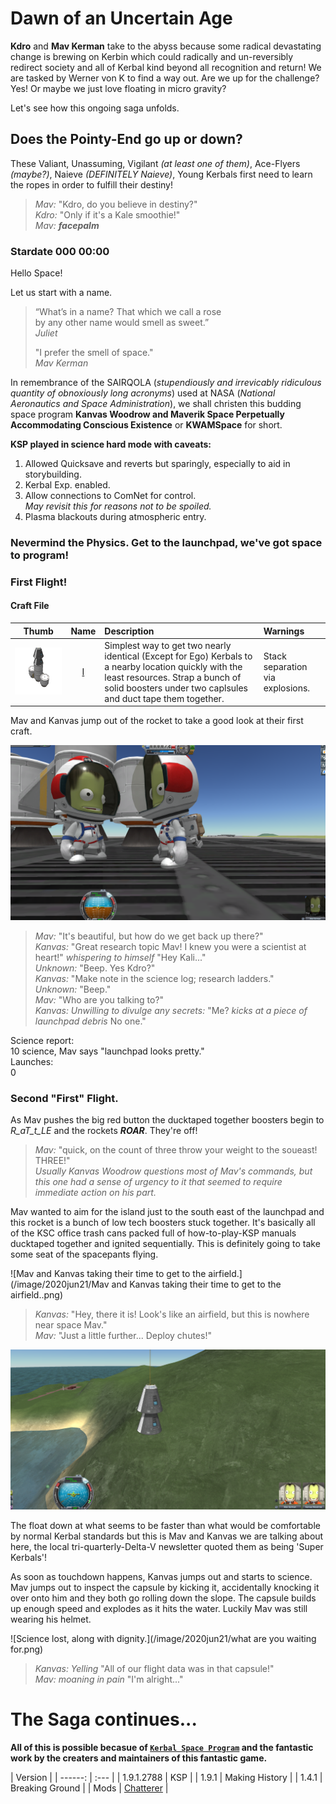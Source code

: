 # Dawn of an Uncertain Age

**Kdro** and **Mav Kerman** take to the abyss because some radical devastating change is brewing on Kerbin which could radically and un-reversibly redirect society and all of Kerbal kind beyond all recognition and return! We are tasked by Werner von K to find a way out. Are we up for the challenge? Yes! Or maybe we just love floating in micro gravity? 

Let's see how this ongoing saga unfolds.

## Does the Pointy-End go up or down?

These Valiant, Unassuming, Vigilant _(at least one of them)_, Ace-Flyers _(maybe?)_, Naieve _(DEFINITELY Naieve)_, Young Kerbals first need to learn the ropes in order to fulfill their destiny!

>_Mav:_ "Kdro, do you believe in destiny?"  
>_Kdro:_ "Only if it's a Kale smoothie!"  
>_Mav:_ ***facepalm***  

### Stardate 000 00:00

Hello Space! 

Let us start with a name. 
 
>“What’s in a name? That which we call a rose  
>by any other name would smell as sweet.”  
>_Juliet_  
> 
>"I prefer the smell of space."  
>_Mav Kerman_  
 
In remembrance of the SAIRQOLA (_stupendiously and irrevicably ridiculous quantity of obnoxiously long acronyms_) used at NASA (_National Aeronautics and Space Administration_), we shall christen this budding space program **Kanvas Woodrow and Maverik Space Perpetually Accommodating Conscious Existence** or **KWAMSpace** for short.  
 
**KSP played in science hard mode with caveats:**  
1. Allowed Quicksave and reverts but sparingly, especially to aid in storybuilding.  
2. Kerbal Exp. enabled.  
3. Allow connections to ComNet for control.  
 _May revisit this for reasons not to be spoiled._  
4. Plasma blackouts during atmospheric entry.  
 
### Nevermind the Physics. Get to the launchpad, we've got space to program! 

### First Flight! 

#### Craft File 
| Thumb | Name  | Description | Warnings |
| ----- | :---: | :---------- | :------- |
| ![I](/image/craft/KWAMS_VAB_I.png) | [I](/Ships/VAB/I.craft) | Simplest way to get two nearly identical (Except for Ego) Kerbals to a nearby location quickly with the least resources. Strap a bunch of solid boosters under two caplsules and duct tape them together. | Stack separation via explosions. |

Mav and Kanvas jump out of the rocket to take a good look at their first craft.  

![That's nice, but how do we get back in?](/image/2020jun21/deliberations001.png)

 >_Mav:_ "It's beautiful, but how do we get back up there?"  
 >_Kanvas:_ "Great research topic Mav! I knew you were a scientist at heart!" _whispering to himself_ "Hey Kali..."  
 >_Unknown:_ "Beep. Yes Kdro?"  
 >_Kanvas:_ "Make note in the science log; research ladders."  
 >_Unknown:_ "Beep."  
 >_Mav:_ "Who are you talking to?"  
 >_Kanvas: Unwilling to divulge any secrets:_ "Me? _kicks at a piece of launchpad debris_ No one."  

Science report:  
10 science, Mav says "launchpad looks pretty."  
Launches:  
0  

### Second "First" Flight.

As Mav pushes the big red button the ducktaped together boosters begin to _R_aT_t_LE_ and the rockets _**ROAR**_. They're off!  
 
>_Mav:_ "quick, on the count of three throw your weight to the soueast! THREE!"  
*Usually Kanvas Woodrow questions most of Mav's commands, but this one had a sense of urgency to it that seemed to require immediate action on his part.*  
 
Mav wanted to aim for the island just to the south east of the launchpad and this rocket is a bunch of low tech boosters stuck together. It's basically all of the KSC office trash cans packed full of how-to-play-KSP manuals ducktaped together and ignited sequentially. This is definitely going to take some seat of the spacepants flying.  
 
![Mav and Kanvas taking their time to get to the airfield.](/image/2020jun21/Mav and Kanvas taking their time to get to the airfield..png)

>_Kanvas:_ "Hey, there it is! Look's like an airfield, but this is nowhere near space Mav."  
>_Mav:_ "Just a little further... Deploy chutes!"  
 
![Almost there.](/image/2020jun21/Almost.png)

The float down at what seems to be faster than what would be comfortable by normal Kerbal standards but this is Mav and Kanvas we are talking about here, the local tri-quarterly-Delta-V newsletter quoted them as being 'Super Kerbals'!  
 
As soon as touchdown happens, Kanvas jumps out and starts to science. Mav jumps out to inspect the capsule by kicking it, accidentally knocking it over onto him and they both go rolling down the slope. The capsule builds up enough speed and explodes as it hits the water. Luckily Mav was still wearing his helmet.  
 
![Science lost, along with dignity.](/image/2020jun21/what are you waiting for.png)

>_Kanvas:_ _Yelling_ "All of our flight data was in that capsule!"  
>_Mav:_ _moaning in pain_ "I'm alright..."  

# The Saga continues...

**All of this is possible becasue of [`Kerbal Space Program`](https://www.kerbalspaceprogram.com) and the fantastic work by the creaters and maintainers of this fantastic game.**

| Version |
| ------: | :--- |
| 1.9.1.2788  |  KSP |
| 1.9.1  |  Making History |
| 1.4.1  |  Breaking Ground |
| Mods  |  [Chatterer](https://spacedock.info/mod/208/Chatterer) |
